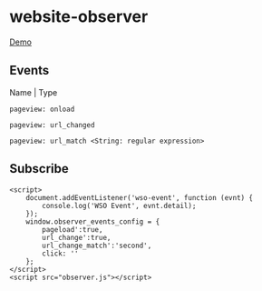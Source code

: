 # website-observer

[Demo](https://abyr.github.io/website-observer/demo.html)

## Events
Name | Type

`pageview: onload`

`pageview: url_changed`

`pageview: url_match <String: regular expression>`


## Subscribe

```
<script>
	document.addEventListener('wso-event', function (evnt) {
        console.log('WSO Event', evnt.detail);
    });
	window.observer_events_config = {
	    pageload':true,
	    url_change':true,
	    url_change_match':'second',
	    click: ''
	};
</script>
<script src="observer.js"></script>
```